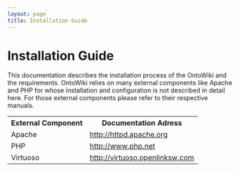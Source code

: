 ```yaml
---
layout: page
title: Installation Guide
---
```


# Installation Guide

This documentation describes the installation process of the OntoWiki and the requirements. OntoWiki relies on many external components like Apache and PHP for whose installation and configuration is not described in detail here. For those external components please refer to their respective manuals.
<!-- TODO: linksbündig rechte spalte-->
<table>
<tr><th>External Component</th><th>Documentation Adress</th></tr>
<tr><td>Apache</td><td><a href="http://httpd.apache.org">http://httpd.apache.org</a></td></tr>
<tr><td>PHP</td><td><a href="http://www.php.net/">http://www.php.net</a></td></tr>
<tr><td>Virtuoso</td><td><a href="http://virtuoso.openlinksw.com">http://virtuoso.openlinksw.com</a></td></tr>
</table>

<!-- TODO: image of installation resources, this document in the middle, others around it with lines -->
                                                                                       
<!--## Installation Resources
                                                                                              
- table with two columns, "Task" and "Section"
----------------------  ---------------------------------------------------------------       
                  Task                                                          Section       
----------------------  ---------------------------------------------------------------
testtask                testsection                            
-->

